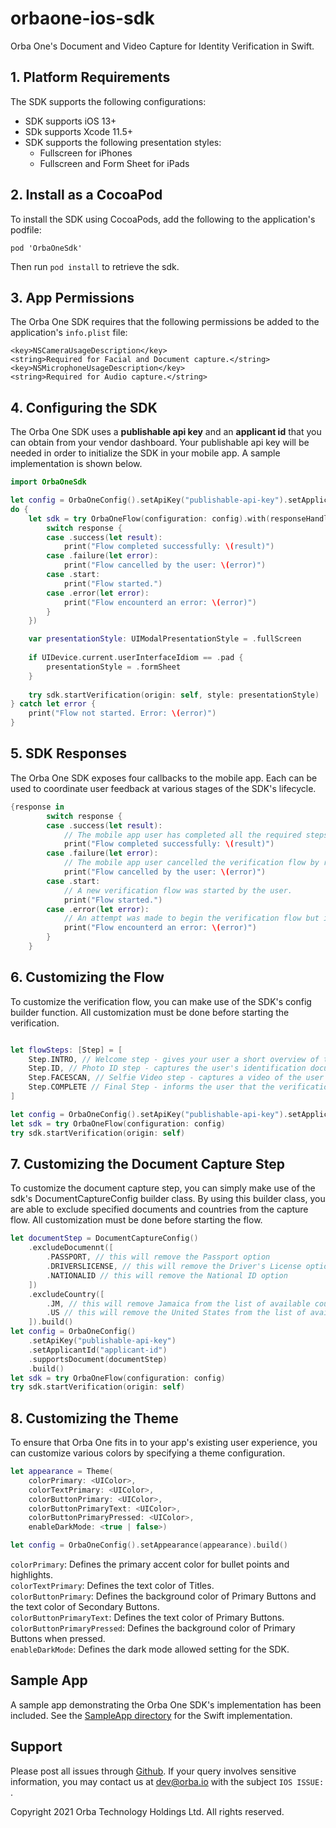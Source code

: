 # orbaone-ios-sdk
Orba One's Document and Video Capture for Identity Verification in Swift.

## 1. Platform Requirements

The SDK supports the following configurations:
- SDK supports iOS 13+
- SDk supports Xcode 11.5+
- SDK supports the following presentation styles:
    - Fullscreen for iPhones
    - Fullscreen and Form Sheet for iPads


## 2. Install as a CocoaPod

To install the SDK using CocoaPods, add the following to the application's podfile:

```
pod 'OrbaOneSdk'
```

Then run `pod install` to retrieve the sdk.

## 3. App Permissions

The Orba One SDK requires that the following permissions be added to the application's `info.plist` file:

```
<key>NSCameraUsageDescription</key>
<string>Required for Facial and Document capture.</string>
<key>NSMicrophoneUsageDescription</key>
<string>Required for Audio capture.</string>
```

## 4. Configuring the SDK

The Orba One SDK uses a **publishable api key** and an **applicant id** that you can obtain from your vendor dashboard. Your publishable api key will be needed in order to initialize the SDK in your mobile app. A sample implementation is shown below.

```swift
import OrbaOneSdk

let config = OrbaOneConfig().setApiKey("publishable-api-key").setApplicantId("applicant-id").setFlow([.INTRO, .ID, .FACESCAN]).build()
do {
    let sdk = try OrbaOneFlow(configuration: config).with(responseHandler: {response in
        switch response {
        case .success(let result):
            print("Flow completed successfully: \(result)")
        case .failure(let error):
            print("Flow cancelled by the user: \(error)")
        case .start:
            print("Flow started.")
        case .error(let error):
            print("Flow encounterd an error: \(error)")
        }
    })

    var presentationStyle: UIModalPresentationStyle = .fullScreen
            
    if UIDevice.current.userInterfaceIdiom == .pad {
        presentationStyle = .formSheet
    }
    
    try sdk.startVerification(origin: self, style: presentationStyle)
} catch let error {
    print("Flow not started. Error: \(error)")
}
```

## 5. SDK Responses

The Orba One SDK exposes four callbacks to the mobile app. Each can be used to coordinate user feedback at various stages of the SDK's lifecycle.

```swift
{response in
        switch response {
        case .success(let result):
            // The mobile app user has completed all the required steps and is returned to the view that initiated the SDK.
            print("Flow completed successfully: \(result)")
        case .failure(let error):
            // The mobile app user cancelled the verification flow by returning to view that initiated the SDK.
            print("Flow cancelled by the user: \(error)")
        case .start:
            // A new verification flow was started by the user.
            print("Flow started.")
        case .error(let error):
            // An attempt was made to begin the verification flow but it failed.
            print("Flow encounterd an error: \(error)")
        }
    }
```
## 6. Customizing the Flow

To customize the verification flow, you can make use of the SDK's config builder function. All customization must be done before starting the verification.

```swift

let flowSteps: [Step] = [
    Step.INTRO, // Welcome step - gives your user a short overview of the flow. [Optional, Default].
    Step.ID, // Photo ID step - captures the user's identification document. [Default].
    Step.FACESCAN, // Selfie Video step - captures a video of the user for liveness detection. [Default].
    Step.COMPLETE // Final Step - informs the user that the verification process is completed. [Optional].
]

let config = OrbaOneConfig().setApiKey("publishable-api-key").setApplicantId("applicant-id").setFlow(flowSteps).build()
let sdk = try OrbaOneFlow(configuration: config)
try sdk.startVerification(origin: self)
```

## 7. Customizing the Document Capture Step
To customize the document capture step, you can simply make use of the sdk's DocumentCaptureConfig builder class. By using this builder class, you are able to exclude specified documents and countries from the capture flow. All customization must be done before starting the flow.

``` swift
let documentStep = DocumentCaptureConfig()
    .excludeDocumennt([
        .PASSPORT, // this will remove the Passport option
        .DRIVERSLICENSE, // this will remove the Driver's License option
        .NATIONALID // this will remove the National ID option
    ])
    .excludeCountry([
        .JM, // this will remove Jamaica from the list of available countries
        .US // this will remove the United States from the list of available countries
    ]).build()
let config = OrbaOneConfig()
    .setApiKey("publishable-api-key")
    .setApplicantId("applicant-id")
    .supportsDocument(documentStep)
    .build()
let sdk = try OrbaOneFlow(configuration: config)
try sdk.startVerification(origin: self)
```

## 8. Customizing the Theme

To ensure that Orba One fits in to your app's existing user experience, you can customize various colors by specifying a theme configuration.

```swift
let appearance = Theme(
    colorPrimary: <UIColor>,
    colorTextPrimary: <UIColor>,
    colorButtonPrimary: <UIColor>,
    colorButtonPrimaryText: <UIColor>,
    colorButtonPrimaryPressed: <UIColor>,
    enableDarkMode: <true | false>)

let config = OrbaOneConfig().setAppearance(appearance).build()
```

```colorPrimary```: Defines the primary accent color for bullet points and highlights.\
```colorTextPrimary```: Defines the text color of Titles.\
```colorButtonPrimary```: Defines the background color of Primary Buttons and the text color of Secondary Buttons.\
```colorButtonPrimaryText```: Defines the text color of Primary Buttons.\
```colorButtonPrimaryPressed```: Defines the background color of Primary Buttons when pressed.\
```enableDarkMode```: Defines the dark mode allowed setting for the SDK.

## Sample App
A sample app demonstrating the Orba One SDK's implementation has been included. See the [SampleApp directory](https://github.com/orbaone/orbaone-ios-sdk/tree/main/SampleApp) for the Swift implementation.

## Support

Please post all issues through [Github](https://github.com/orbaone/orbaone-ios-sdk/issues). If your query involves sensitive information, you may contact us at dev@orba.io with the subject `IOS ISSUE: `.

Copyright 2021 Orba Technology Holdings Ltd. All rights reserved.
